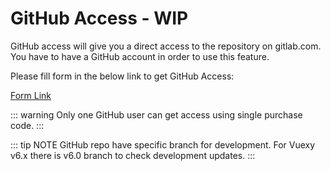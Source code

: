 # GitHub Access - WIP

GitHub access will give you a direct access to the repository on gitlab.com. You have to have a GitHub account in order to use this feature.

Please fill form in the below link to get GitHub Access:

[Form Link](https://pixinvent.com/gitlab-access-provider-for-envato/)

::: warning
Only one GitHub user can get access using single purchase code.
:::

::: tip NOTE
GitHub repo have specific branch for development. For Vuexy v6.x there is v6.0 branch to check development updates.
:::
